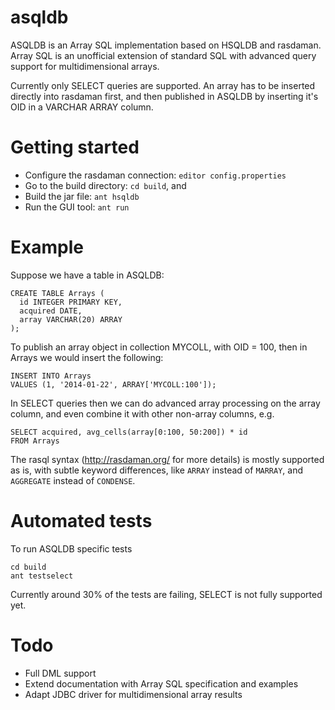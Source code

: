 asqldb
======

ASQLDB is an Array SQL implementation based on HSQLDB and rasdaman. Array SQL
is an unofficial extension of standard SQL with advanced query support for
multidimensional arrays.

Currently only SELECT queries are supported. An array has to be inserted
directly into rasdaman first, and then published in ASQLDB by inserting it's
OID in a VARCHAR ARRAY column.

Getting started
===============
* Configure the rasdaman connection: `editor config.properties`
* Go to the build directory: `cd build`, and
 * Build the jar file: `ant hsqldb`
 * Run the GUI tool: `ant run`

Example
=======
Suppose we have a table in ASQLDB:

    CREATE TABLE Arrays (
      id INTEGER PRIMARY KEY,
      acquired DATE,
      array VARCHAR(20) ARRAY
    );

To publish an array object in collection MYCOLL, with OID = 100, then in Arrays
we would insert the following:

    INSERT INTO Arrays
    VALUES (1, '2014-01-22', ARRAY['MYCOLL:100']);

In SELECT queries then we can do advanced array processing on the array column,
and even combine it with other non-array columns, e.g.

    SELECT acquired, avg_cells(array[0:100, 50:200]) * id
    FROM Arrays

The rasql syntax (http://rasdaman.org/ for more details) is mostly supported as
is, with subtle keyword differences, like `ARRAY` instead of `MARRAY`, and
`AGGREGATE` instead of `CONDENSE`.

Automated tests
===============
To run ASQLDB specific tests

    cd build
    ant testselect
    
Currently around 30% of the tests are failing, SELECT is not fully supported yet.

Todo
====
* Full DML support
* Extend documentation with Array SQL specification and examples
* Adapt JDBC driver for multidimensional array results
